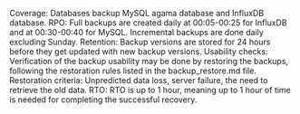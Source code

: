 Coverage: Databases backup MySQL agama database and InfluxDB database.
RPO: Full backups are created daily at 00:05-00:25 for InfluxDB and at 00:30-00:40 for MySQL. Incremental backups are done daily excluding Sunday.
Retention: Backup versions are stored for 24 hours before they get updated with new backup versions.
Usability checks: Verification of the backup usability may be done by restoring the backups, following the restoration rules listed in the backup_restore.md file.
Restoration criteria: Unpredicted data loss, server failure, the need to retrieve the old data.
RTO: RTO is up to 1 hour, meaning up to 1 hour of time is needed for completing the successful recovery.

